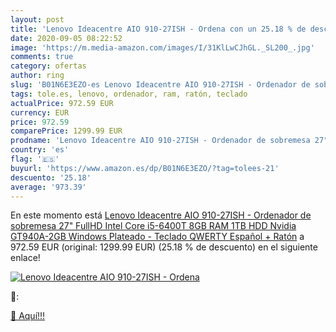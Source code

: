```yaml
---
layout: post
title: 'Lenovo Ideacentre AIO 910-27ISH - Ordena con un 25.18 % de descuento'
date: 2020-09-05 08:22:52
image: 'https://m.media-amazon.com/images/I/31KlLwCJhGL._SL200_.jpg'
comments: true
category: ofertas
author: ring
slug: 'B01N6E3EZO-es Lenovo Ideacentre AIO 910-27ISH - Ordenador de sobremesa...'
tags: tole.es, lenovo, ordenador, ram, ratón, teclado
actualPrice: 972.59 EUR
currency: EUR
price: 972.59
comparePrice: 1299.99 EUR
prodname: 'Lenovo Ideacentre AIO 910-27ISH - Ordenador de sobremesa 27" FullHD  Intel Core i5-6400T  8GB RAM  1TB HDD  Nvidia GT940A-2GB  Windows  Plateado - Teclado QWERTY Español + Ratón'
country: 'es'
flag: '🇪🇸'
buyurl: 'https://www.amazon.es/dp/B01N6E3EZO/?tag=tolees-21'
descuento: '25.18'
average: '973.39'
---
```


En este momento está [Lenovo Ideacentre AIO 910-27ISH - Ordenador de sobremesa 27" FullHD  Intel Core i5-6400T  8GB RAM  1TB HDD  Nvidia GT940A-2GB  Windows  Plateado - Teclado QWERTY Español + Ratón](https://www.amazon.es/dp/B01N6E3EZO/?tag=tolees-21) a 972.59 EUR (original: 1299.99 EUR) (25.18 %  de descuento) en el siguiente enlace!

[![Lenovo Ideacentre AIO 910-27ISH - Ordena](https://m.media-amazon.com/images/I/31KlLwCJhGL._SL200_.jpg)](https://www.amazon.es/dp/B01N6E3EZO/?tag=tolees-21)

🔎:


[🛒 Aquí!!!](https://www.amazon.es/dp/B01N6E3EZO/?tag=tolees-21)
